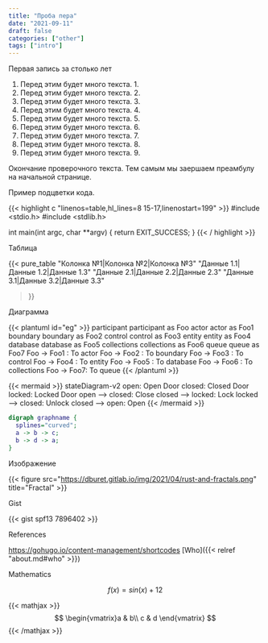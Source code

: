 ```yaml
---
title: "Проба пера"
date: "2021-09-11"
draft: false
categories: ["other"]
tags: ["intro"]
---
```


Первая запись за столько лет

1. Перед этим будет много текста. 1.
2. Перед этим будет много текста. 2.
3. Перед этим будет много текста. 3.
4. Перед этим будет много текста. 4.
5. Перед этим будет много текста. 5.
6. Перед этим будет много текста. 6.
7. Перед этим будет много текста. 7.
8. Перед этим будет много текста. 8.
9. Перед этим будет много текста. 9.

Окончание проверочного текста. Тем самым мы заершаем преамбулу на начальной странице.

Пример подцветки кода.

{{< highlight c "linenos=table,hl_lines=8 15-17,linenostart=199" >}}
#include <stdio.h>
#include <stdlib.h>

int main(int argc, char **argv) {
  return EXIT_SUCCESS;
}
{{< / highlight >}}

Таблица

{{< pure_table
  "Колонка №1|Колонка №2|Колонка №3"
  "Данные 1.1|Данные 1.2|Данные 1.3"
  "Данные 2.1|Данные 2.2|Данные 2.3"
  "Данные 3.1|Данные 3.2|Данные 3.3"
>}}

Диаграмма

{{< plantuml id="eg" >}}
participant participant as Foo
actor       actor       as Foo1
boundary    boundary    as Foo2
control     control     as Foo3
entity      entity      as Foo4
database    database    as Foo5
collections collections as Foo6
queue       queue       as Foo7
Foo -> Foo1 : To actor 
Foo -> Foo2 : To boundary
Foo -> Foo3 : To control
Foo -> Foo4 : To entity
Foo -> Foo5 : To database
Foo -> Foo6 : To collections
Foo -> Foo7: To queue
{{< /plantuml >}}

{{< mermaid >}}
stateDiagram-v2
  open: Open Door
  closed: Closed Door
  locked: Locked Door
  open   --> closed: Close
  closed --> locked: Lock
  locked --> closed: Unlock
  closed --> open: Open
{{< /mermaid >}}

```dot {style=xkcd}
digraph graphname {
  splines="curved";
  a -> b -> c;
  b -> d -> a;
}
```

Изображение

{{< figure src="https://dburet.gitlab.io/img/2021/04/rust-and-fractals.png" title="Fractal" >}}

Gist

{{< gist spf13 7896402 >}}

References

https://gohugo.io/content-management/shortcodes
[Who]({{< relref "about.md#who" >}})

Mathematics

$$f(x) = sin(x) + 12$$

{{< mathjax >}}
$$
\begin{vmatrix}a & b\\
c & d
\end{vmatrix}
$$
{{< /mathjax >}}
